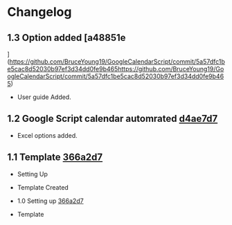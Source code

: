 # Changelog
## 1.3 Option added [a48851e
](https://github.com/BruceYoung19/GoogleCalendarScript/commit/5a57dfc1be5cac8d52030b97ef3d34dd0fe9b465https://github.com/BruceYoung19/GoogleCalendarScript/commit/5a57dfc1be5cac8d52030b97ef3d34dd0fe9b465)
- User guide Added. 

## 1.2 Google Script calendar automrated [d4ae7d7](https://github.com/BruceYoung19/GoogleCalendarScript/commit/d4ae7d7daf8e3af45166547648f37e79dbfd360a#diff-9f9bb7e8e0b1dd390ae1d90deb7d8a081bb013a5446d0b6fab9c480ab1384ac5)
 - Excel options added.

## 1.1 Template [366a2d7](https://github.com/BruceYoung19/GoogleCalendarScript/commit/366a2d761993d2b695da9ed7a6ce8c315ce1b04f)
 - Setting Up 
 - Template Created

- 1.0 Setting up [366a2d7](https://github.com/BruceYoung19/GoogleCalendarScript/commit/06825ec72cb911de017cae60367615630f34ad7a)
 - Template

